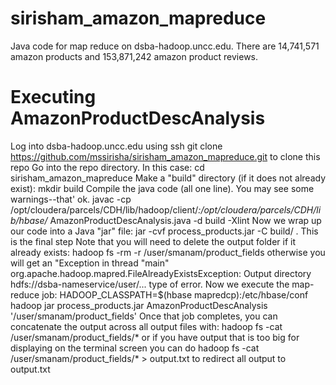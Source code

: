 # sirisham_amazon_mapreduce
Java code for map reduce on dsba-hadoop.uncc.edu. There are 14,741,571 amazon products and 153,871,242 amazon product reviews.

# Executing AmazonProductDescAnalysis


Log into dsba-hadoop.uncc.edu using ssh
git clone https://github.com/mssirisha/sirisham_amazon_mapreduce.git to clone this repo
Go into the repo directory. In this case: cd sirisham_amazon_mapreduce
Make a "build" directory (if it does not already exist): mkdir build
Compile the java code (all one line). You may see some warnings--that' ok. javac -cp /opt/cloudera/parcels/CDH/lib/hadoop/client/*:/opt/cloudera/parcels/CDH/lib/hbase/* AmazonProductDescAnalysis.java -d build -Xlint
Now we wrap up our code into a Java "jar" file: jar -cvf process_products.jar -C build/ .
This is the final step
Note that you will need to delete the output folder if it already exists: hadoop fs -rm -r /user/smanam/product_fields otherwise you will get an "Exception in thread "main" org.apache.hadoop.mapred.FileAlreadyExistsException: Output directory hdfs://dsba-nameservice/user/... type of error.
Now we execute the map-reduce job: HADOOP_CLASSPATH=$(hbase mapredcp):/etc/hbase/conf hadoop jar process_products.jar AmazonProductDescAnalysis '/user/smanam/product_fields'
Once that job completes, you can concatenate the output across all output files with: hadoop fs -cat /user/smanam/product_fields/* or if you have output that is too big for displaying on the terminal screen you can do hadoop fs -cat /user/smanam/product_fields/* > output.txt to redirect all output to output.txt
